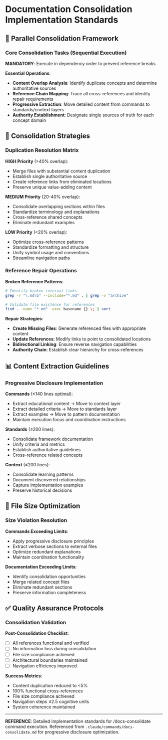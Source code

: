 # Documentation Consolidation Implementation Standards

## 🔧 Parallel Consolidation Framework

### Core Consolidation Tasks (Sequential Execution)
**MANDATORY**: Execute in dependency order to prevent reference breaks

**Essential Operations**:
- **Content Overlap Analysis**: Identify duplicate concepts and determine authoritative sources
- **Reference Chain Mapping**: Trace all cross-references and identify repair requirements
- **Progressive Extraction**: Move detailed content from commands to standards/context layers
- **Authority Establishment**: Designate single sources of truth for each concept domain

## 🎯 Consolidation Strategies

### Duplication Resolution Matrix
**HIGH Priority** (>40% overlap):
- Merge files with substantial content duplication
- Establish single authoritative source
- Create reference links from eliminated locations
- Preserve unique value-adding content

**MEDIUM Priority** (20-40% overlap):
- Consolidate overlapping sections within files
- Standardize terminology and explanations
- Cross-reference shared concepts
- Eliminate redundant examples

**LOW Priority** (<20% overlap):
- Optimize cross-reference patterns
- Standardize formatting and structure
- Unify symbol usage and conventions
- Streamline navigation paths

### Reference Repair Operations
**Broken Reference Patterns**:
```bash
# Identify broken internal links
grep -r "\.md\b" --include="*.md" . | grep -v "archive"

# Validate file existence for references
find . -name "*.md" -exec basename {} \; | sort
```

**Repair Strategies**:
- **Create Missing Files**: Generate referenced files with appropriate content
- **Update References**: Modify links to point to consolidated locations
- **Bidirectional Linking**: Ensure reverse navigation capabilities
- **Authority Chain**: Establish clear hierarchy for cross-references

## 📊 Content Extraction Guidelines

### Progressive Disclosure Implementation
**Commands** (≤140 lines optimal):
- Extract educational content → Move to context layer
- Extract detailed criteria → Move to standards layer
- Extract examples → Move to pattern documentation
- Maintain execution focus and coordination instructions

**Standards** (≤200 lines):
- Consolidate framework documentation
- Unify criteria and metrics
- Establish authoritative guidelines
- Cross-reference related concepts

**Context** (≤200 lines):
- Consolidate learning patterns
- Document discovered relationships
- Capture implementation examples
- Preserve historical decisions

## 📏 File Size Optimization

### Size Violation Resolution
**Commands Exceeding Limits**:
- Apply progressive disclosure principles
- Extract verbose sections to external files
- Optimize redundant explanations
- Maintain coordination functionality

**Documentation Exceeding Limits**:
- Identify consolidation opportunities
- Merge related concept files
- Eliminate redundant sections
- Preserve information completeness

## ✅ Quality Assurance Protocols

### Consolidation Validation
**Post-Consolidation Checklist**:
- [ ] All references functional and verified
- [ ] No information loss during consolidation
- [ ] File size compliance achieved
- [ ] Architectural boundaries maintained
- [ ] Navigation efficiency improved

**Success Metrics**:
- Content duplication reduced to <5%
- 100% functional cross-references
- File size compliance achieved
- Navigation steps ≤2.5 cognitive units
- System coherence maintained

---

**REFERENCE**: Detailed implementation standards for /docs-consolidate command execution. Referenced from `.claude/commands/docs-consolidate.md` for progressive disclosure optimization.
